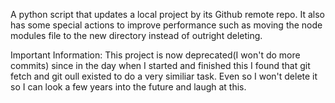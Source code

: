 A python script that updates a local project by its 
Github remote repo. It also has some special actions
to improve performance such as moving the node modules
file to the new directory instead of outright deleting.

Important Information: This project is now deprecated(I won't do more commits)
since in the day when I started and finished this I
found that git fetch and git oull existed to do a 
very similiar task. Even so I won't delete it so
I can look a few years into the future and laugh at this. 
